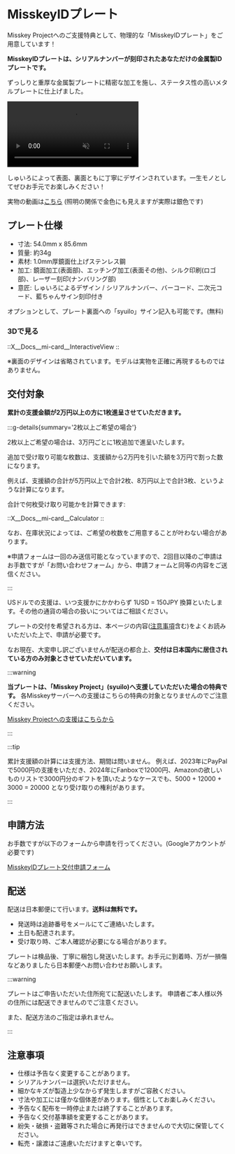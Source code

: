 # MisskeyIDプレート

Misskey Projectへのご支援特典として、物理的な「MisskeyIDプレート」をご用意しています！

**MisskeyIDプレートは、シリアルナンバーが刻印されたあなただけの金属製IDプレートです。**

ずっしりと重厚な金属製プレートに精密な加工を施し、ステータス性の高いメタルプレートに仕上げました。

<video src="/video/mi-id-card-teaser.mp4" muted autoplay loop></video>

しゅいろによって表面、裏面ともに丁寧にデザインされています。一生モノとしてぜひお手元でお楽しみください！

実物の動画は[こちら](https://www.youtube.com/shorts/AdzzwxEa-WE) (照明の関係で金色にも見えますが実際は銀色です)

## プレート仕様

- 寸法: 54.0mm x 85.6mm
- 質量: 約34g
- 素材: 1.0mm厚鏡面仕上げステンレス鋼
- 加工: 鏡面加工(表面部)、エッチング加工(表面その他)、シルク印刷(ロゴ部)、レーザー刻印(ナンバリング部)
- 意匠: しゅいろによるデザイン / シリアルナンバー、バーコード、二次元コード、藍ちゃんサイン刻印付き

オプションとして、プレート裏面への「syuilo」サイン記入も可能です。(無料)

### 3Dで見る

::X__Docs__mi-card__InteractiveView
::

※裏面のデザインは省略されています。モデルは実物を正確に再現するものではありません。

## 交付対象

**累計の支援金額が2万円以上の方に1枚進呈させていただきます。**

:::g-details{summary='2枚以上ご希望の場合'}

2枚以上ご希望の場合は、3万円ごとに1枚追加で進呈いたします。

追加で受け取り可能な枚数は、支援額から2万円を引いた額を3万円で割った数になります。

例えば、支援額の合計が5万円以上で合計2枚、8万円以上で合計3枚、というような計算になります。

合計で何枚受け取り可能かを計算できます:

::X__Docs__mi-card__Calculator
::

なお、在庫状況によっては、ご希望の枚数をご用意することが叶わない場合があります。

※申請フォームは一回のみ送信可能となっていますので、2回目以降のご申請はお手数ですが「お問い合わせフォーム」から、申請フォームと同等の内容をご送信ください。

:::

USドルでの支援は、いつ支援かにかかわらず 1USD = 150JPY 換算といたします。その他の通貨の場合の扱いについてはご相談ください。

プレートの交付を希望される方は、本ページの内容([注意事項](#注意事項)含む)をよくお読みいただいた上で、申請が必要です。

なお現在、大変申し訳ございませんが配送の都合上、**交付は日本国内に居住されている方のみ対象とさせていただいています。**

:::warning

**当プレートは、「Misskey Project」(syuilo)へ支援していただいた場合の特典です。**
各Misskeyサーバーへの支援はこちらの特典の対象となりませんのでご注意ください。

[Misskey Projectへの支援はこちらから](/docs/donate/)

:::

:::tip

累計支援額の計算には支援方法、期間は問いません。
例えば、2023年にPayPalで5000円の支援をいただき、2024年にFanboxで12000円、Amazonの欲しいものリストで3000円分のギフトを頂いたようなケースでも、5000 + 12000 + 3000 = 20000 となり受け取りの権利があります。

:::

## 申請方法

お手数ですが以下のフォームから申請を行ってください。(Googleアカウントが必要です)

[MisskeyIDプレート交付申請フォーム](https://forms.gle/3EcRw21nUcGqGVk68)

## 配送

配送は日本郵便にて行います。**送料は無料です。**

- 発送時は追跡番号をメールにてご連絡いたします。
- 土日も配達されます。
- 受け取り時、ご本人確認が必要になる場合があります。

プレートは検品後、丁寧に梱包し発送いたします。お手元に到着時、万が一損傷などありましたら日本郵便へお問い合わせお願いします。

:::warning

プレートはご申告いただいた住所宛てに配送いたします。
申請者ご本人様以外の住所には配送できませんのでご注意ください。

また、配送方法のご指定は承れません。

:::

## 注意事項

- 仕様は予告なく変更することがあります。
- シリアルナンバーは選択いただけません。
- 細かなキズが製造上少なからず発生しますがご容赦ください。
- 寸法や加工には僅かな個体差があります。個性としてお楽しみください。
- 予告なく配布を一時停止または終了することがあります。
- 予告なく交付基準額を変更することがあります。
- 紛失・破損・盗難等された場合に再発行はできませんので大切に保管してください。
- 転売・譲渡はご遠慮いただけますと幸いです。
